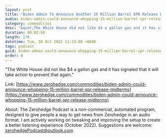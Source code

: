 ```yaml
---
layout: post
title: "Biden Admin To Announce Another 15 Million Barrel SPR Release Before Midterms"
audio: biden-admin-could-announce-whopping-15-million-barrel-spr-release-midterms-0
category: commodities
desc: "&quot;The White House did not like $4 a gallon gas and it has signaled that it will take action to prevent that again.&quot; "
duration: 00:02:56
length: 176
datetime: Tue, 18 Oct 2022 11:13:00 +0000
tags: podcast
guid: biden-admin-could-announce-whopping-15-million-barrel-spr-release-midterms-0
order: 0
---
```

&quot;The White House did not like $4 a gallon gas and it has signaled that it will take action to prevent that again.&quot; 

Link: [https://www.zerohedge.com/commodities/biden-admin-could-announce-whopping-15-million-barrel-spr-release-midterms](https://www.zerohedge.com/commodities/biden-admin-could-announce-whopping-15-million-barrel-spr-release-midterms)

About: The Zerohedge Podcast is a non-commercial, automated program, designed to give people a way to get news from Zerohedge in an audio format.  I am actively working on tweaking and improving the setup to create a better listening experience (October 2022).  Suggestions are welcome: [zerohedgePodcast@outlook.com](mailto:zerohedgePodcast@outlook.com)